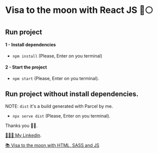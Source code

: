 # Visa to the moon with React JS 🚀🌕

## Run project

#### 1 - Install dependencies

-   `npm install`
    (Please, Enter on you terminal)

#### 2 - Start the project

-   `npm start`
    (Please, Enter on you terminal).

## Run project without install dependencies.

NOTE: `dist` it's a build generated with Parcel by me.

-   `npx serve dist`
    (Please, Enter on you terminal).

Thanks you 👋🏻.

[👨🏼‍💻 My Linkedin](https://www.linkedin.com/in/maximilianogarcia13/).

[📚 Visa to the moon with HTML, SASS and JS](https://github.com/MaxiGarcia13/Visa_to_the_moon)
